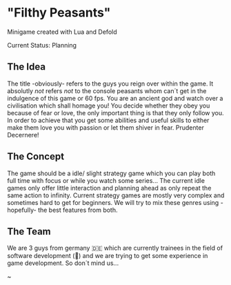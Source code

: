 # "Filthy Peasants"

Minigame created with Lua and Defold

Current Status: Planning

## The Idea

The title -obviously- refers to the guys you reign over within the game. It absolutly *not* refers *not* to the console peasants whom can´t get in the indulgence of this game or 60 fps.
You are an ancient god and watch over a civilisation which shall homage you! You decide whether they obey you because of fear or love, the only important thing is that they only follow you. In order to achieve that you get some abilities and useful skills to either make them love you with passion or let them shiver in fear. 
Prudenter Decernere!

## The Concept

The game should be a idle/ slight strategy game which you can play both full time with focus or while you watch some series...
The current idle games only offer little interaction and planning ahead as only repeat the same action to infinity. Current strategy games are mostly very complex and sometimes hard to get for beginners. We will try to mix these genres using -hopefully- the best features from both.

## The Team

We are 3 guys from germany :de: which are currently trainees in the field of software development (:beginner:) and we are trying to get some experience in game development. 
So don´t mind us...

~